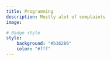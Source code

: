 ```yaml
---
title: Programming 
description: Mostly alot of complaints
image:

# Badge style
style:
    background: "#b16286"
    color: "#fff"
---
```




